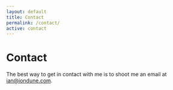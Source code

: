 ```yaml
---
layout: default
title: Contact
permalink: /contact/
active: contact
---
```


# Contact

The best way to get in contact with me is to shoot me an email at [ian@iondune.com][1].

[1]: mailto:ian@iondune.com
